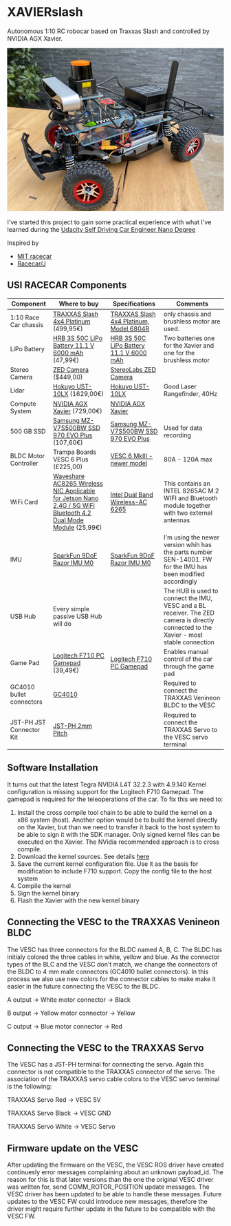 # XAVIERslash

Autonomous 1:10 RC robocar based on Traxxas Slash and controlled by NVIDIA AGX Xavier. 


![](https://raw.githubusercontent.com/taunusflieger/XAVIERslash/master/media/racecar.jpg)


I've started this project to gain some practical experience with what I've learned during the [Udacity Self Driving Car Engineer Nano Degree](https://www.udacity.com/course/self-driving-car-engineer-nanodegree--nd013)

Inspired by
* [MIT racecar](https://mit-racecar.github.io/)
* [Racecar/J](https://racecarj.com/)


## USI RACECAR Components
| Component | Where to buy | Specifications | Comments |
| --------- | ------------ | -------------- | -------- |
| 1:10 Race Car chassis | [TRAXXAS Slash 4x4 Platinum](http://mobil.rc-race-shop.de/item/5452583638303452) (499,95€) | [TRAXXAS Slash 4x4 Platinum, Model 6804R](https://traxxas.com/products/models/electric/6804Rslash4x4platinum?t=support) | only chassis and brushless motor are used.|
| LiPo Battery | [HRB 3S 50C LiPo Battery 11.1 V 6000 mAh](https://www.amazon.de/dp/B072KH76JN/ref=sxbs_sxwds-stvp?keywords=lipo%2B3s1p%2B11%2C1v%2B5000&pd_rd_i=B071GNM113&pd_rd_r=a0e9bffd-c65f-4b77-b9bc-933ee07819a1&pd_rd_w=GciQa&pd_rd_wg=N7fqH&pf_rd_p=6d84c7ba-ae72-4e53-b9a4-5df18ccb370e&pf_rd_r=0KETNNM2CAC4BX2K6GDK&qid=1575366940&th=1) (47,99€) | [HRB 3S 50C LiPo Battery 11.1 V 6000 mAh](https://www.amazon.de/dp/B072KH76JN/ref=sxbs_sxwds-stvp?keywords=lipo%2B3s1p%2B11%2C1v%2B5000&pd_rd_i=B071GNM113&pd_rd_r=a0e9bffd-c65f-4b77-b9bc-933ee07819a1&pd_rd_w=GciQa&pd_rd_wg=N7fqH&pf_rd_p=6d84c7ba-ae72-4e53-b9a4-5df18ccb370e&pf_rd_r=0KETNNM2CAC4BX2K6GDK&qid=1575366940&th=1) | Two batteries one for the Xavier and one for the brushless motor |
| Stereo Camera | [ZED Camera](https://store.stereolabs.com/products/zed/?_ga=2.216136467.425714967.1575454789-386175133.1575454789) ($449,00) | [StereoLabs ZED Camera](https://www.stereolabs.com/zed/) |  |
|Lidar| [Hokuyo UST-10LX](https://www.mybotshop.de/HOKUYO-UST-Series-LiDAR) (1629,00€)| [Hokuyo UST-10LX](https://www.hokuyo-aut.jp/search/single.php?serial=167)  |  Good Laser Rangefinder, 40Hz |
| Compute System | [NVIDIA AGX Xavier](https://www.nvidia.com/de-de/autonomous-machines/jetson-store/) (729,00€) | [NVIDIA AGX Xavier](https://www.nvidia.com/de-de/autonomous-machines/embedded-systems/jetson-agx-xavier/) |  |
| 500 GB SSD | [Samsung MZ-V7S500BW SSD 970 EVO Plus](https://www.amazon.de/dp/B07MFBLN7K/ref=pe_3044161_189395811_TE_SCE_dp_2) (107,60€) | [Samsung MZ-V7S500BW SSD 970 EVO Plus](https://www.samsung.com/de/memory-storage/970-evo-plus-nvme-m2-ssd/MZ-V7S500BW/) | Used for data recording |
|BLDC Motor Controller| Trampa Boards VESC 6 Plus (£225,00) | [VESC 6 MkIII - newer model](http://www.trampaboards.com/vesc-6-mkiii--the-next-generation-benjamin-vedder-electronic-speed-controller-p-27517.html)  | 80A - 120A max  |
|WiFi Card| [Waveshare AC8265 Wireless NIC Applicable for Jetson Nano 2.4G / 5G WiFi Bluetooth 4.2 Dual Mode Module](https://www.amazon.de/gp/product/B07SGDRG34/ref=ppx_yo_dt_b_asin_title_o06_s00?ie=UTF8&psc=1) (25,99€) |  [Intel Dual Band Wireless-AC 6265](https://www.intel.com/content/dam/www/public/us/en/documents/product-briefs/dual-band-wireless-ac-8265-brief.pdf) | This contains an INTEL 8265AC M.2 WIFI and Bluetooth module together with two external antennas  |
|IMU| [SparkFun 9DoF Razor IMU M0](https://www.exp-tech.de/sensoren/beschleunigung/7879/sparkfun-mpu-9250-9dof-razor-imu-m0)  | [SparkFun 9DoF Razor IMU M0](https://www.sparkfun.com/products/14001) | I'm using the newer version whih has the parts number SEN-14001. FW for the IMU has been modified accordingly  |
|USB Hub| Every simple passive USB Hub will do   |  | The HUB is used to connect the IMU, VESC and a BL receiver. The ZED camera is directly connected to the Xavier - most stable connection
|Game Pad| [Logitech F710 PC Gamepad](https://www.amazon.de/gp/product/B07VYSN74H/ref=ppx_yo_dt_b_asin_title_o02_s00?ie=UTF8&psc=1) (39,49€) | [Logitech F710 PC Gamepad](https://www.logitechg.com/en-us/products/gamepads/f710-wireless-gamepad.html)  | Enables manual control of the car through the game pad  |
|GC4010 bullet connectors| [GC4010](https://www.amazon.de/gp/product/B07VYSN74H/ref=ppx_yo_dt_b_asin_title_o02_s00?ie=UTF8&psc=1)  |   | Required to connect the TRAXXAS Venineon BLDC to the VESC   |
|JST-PH JST Connector Kit| [JST-PH 2mm Pitch](https://www.amazon.de/gp/product/B01II33IYU/ref=ppx_yo_dt_b_asin_title_o01_s00?ie=UTF8&psc=1)  |   | Required to connect the TRAXXAS Servo to the VESC servo terminal  |


## Software Installation
It turns out that the latest Tegra NVIDIA L4T 32.2.3 with 4.9.140 Kernel configuration is missing support for the Logitech F710 Gamepad. The gamepad is required for the teleoperations of the car. To fix this we need to:
1. Install the cross compile tool chain to be able to build the kernel on a x86 system (host). Another option would be to build the kernel directly on the Xavier, but than we need to transfer it back to the host system to be able to sign it with the SDK manager. Only signed kernel files can be executed on the Xavier. The NVidia recommended approach is to cross compile.
2. Download the kernel sources. See details [here](https://docs.nvidia.com/jetson/archives/l4t-archived/l4t-322/index.html#page/Tegra%2520Linux%2520Driver%2520Package%2520Development%2520Guide%2Fkernel_custom.html%23wwpID0E0FD0HA)
3. Save the current kernel configuration file. Use it as the basis for modification to include F710 support. Copy the config file to the host system
4. Compile the kernel
5. Sign the kernel binary
6. Flash the Xavier with the new kernel binary

## Connecting the VESC to the TRAXXAS Venineon BLDC
The VESC has three connectors for the BLDC named A, B, C. The BLDC has initialy colored the three cables in white, yellow and blue. As the connector types of the BLC and the VESC don't match, we change the connectors of the BLDC to 4 mm male connectors (GC4010 bullet connectors). In this process we also use new colors for the connector cables to make make it easier in the future connecting the VESC to the BLDC.

A output -> White motor connector -> Black

B output -> Yellow motor connector -> Yellow

C output -> Blue motor connector -> Red

## Connecting the VESC to the TRAXXAS Servo
The VESC has a JST-PH terminal for connecting the servo. Again this connector is not compatible to the TRAXXAS connector of the servo. The association of the TRAXXAS servo cable colors to the VESC servo terminal is the following:

TRAXXAS Servo Red -> VESC 5V

TRAXXAS Servo Black -> VESC GND

TRAXXAS Servo White -> VESC Servo

## Firmware update on the VESC

After updating the firmware on the VESC, the VESC ROS driver have created continuesly error messages complaining about an unknown payload_id. The reason for this is that later versions than the one the original VESC driver was written for, send COMM_ROTOR_POSITION update messages. The VESC driver has been updated to be able to handle these messages. Future updates to the VESC FW could introduce new messages, therefore the driver might require further update in the future to be compatible with the VESC FW.  

